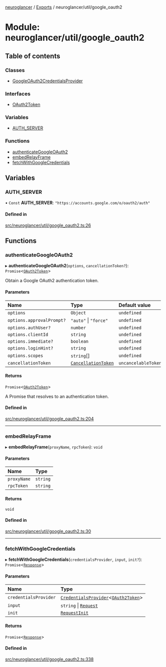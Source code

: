 [neuroglancer](../README.md) / [Exports](../modules.md) / neuroglancer/util/google\_oauth2

# Module: neuroglancer/util/google\_oauth2

## Table of contents

### Classes

- [GoogleOAuth2CredentialsProvider](../classes/neuroglancer_util_google_oauth2.GoogleOAuth2CredentialsProvider.md)

### Interfaces

- [OAuth2Token](../interfaces/neuroglancer_util_google_oauth2.OAuth2Token.md)

### Variables

- [AUTH\_SERVER](neuroglancer_util_google_oauth2.md#auth_server)

### Functions

- [authenticateGoogleOAuth2](neuroglancer_util_google_oauth2.md#authenticategoogleoauth2)
- [embedRelayFrame](neuroglancer_util_google_oauth2.md#embedrelayframe)
- [fetchWithGoogleCredentials](neuroglancer_util_google_oauth2.md#fetchwithgooglecredentials)

## Variables

### AUTH\_SERVER

• `Const` **AUTH\_SERVER**: ``"https://accounts.google.com/o/oauth2/auth"``

#### Defined in

[src/neuroglancer/util/google_oauth2.ts:26](https://github.com/ActiveBrainAtlas2/neuroglancer/blob/034b457d/src/neuroglancer/util/google_oauth2.ts#L26)

## Functions

### authenticateGoogleOAuth2

▸ **authenticateGoogleOAuth2**(`options`, `cancellationToken?`): `Promise`<[`OAuth2Token`](../interfaces/neuroglancer_util_google_oauth2.OAuth2Token.md)\>

Obtain a Google OAuth2 authentication token.

#### Parameters

| Name | Type | Default value |
| :------ | :------ | :------ |
| `options` | `Object` | `undefined` |
| `options.approvalPrompt?` | ``"auto"`` \| ``"force"`` | `undefined` |
| `options.authUser?` | `number` | `undefined` |
| `options.clientId` | `string` | `undefined` |
| `options.immediate?` | `boolean` | `undefined` |
| `options.loginHint?` | `string` | `undefined` |
| `options.scopes` | `string`[] | `undefined` |
| `cancellationToken` | [`CancellationToken`](../interfaces/neuroglancer_util_cancellation.CancellationToken.md) | `uncancelableToken` |

#### Returns

`Promise`<[`OAuth2Token`](../interfaces/neuroglancer_util_google_oauth2.OAuth2Token.md)\>

A Promise that resolves to an authentication token.

#### Defined in

[src/neuroglancer/util/google_oauth2.ts:204](https://github.com/ActiveBrainAtlas2/neuroglancer/blob/034b457d/src/neuroglancer/util/google_oauth2.ts#L204)

___

### embedRelayFrame

▸ **embedRelayFrame**(`proxyName`, `rpcToken`): `void`

#### Parameters

| Name | Type |
| :------ | :------ |
| `proxyName` | `string` |
| `rpcToken` | `string` |

#### Returns

`void`

#### Defined in

[src/neuroglancer/util/google_oauth2.ts:30](https://github.com/ActiveBrainAtlas2/neuroglancer/blob/034b457d/src/neuroglancer/util/google_oauth2.ts#L30)

___

### fetchWithGoogleCredentials

▸ **fetchWithGoogleCredentials**(`credentialsProvider`, `input`, `init?`): `Promise`<[`Response`](main_module._internal_.md#response)\>

#### Parameters

| Name | Type |
| :------ | :------ |
| `credentialsProvider` | [`CredentialsProvider`](../classes/neuroglancer_credentials_provider.CredentialsProvider.md)<[`OAuth2Token`](../interfaces/neuroglancer_util_google_oauth2.OAuth2Token.md)\> |
| `input` | `string` \| [`Request`](main_module._internal_.md#request) |
| `init` | [`RequestInit`](../interfaces/main_module._internal_.RequestInit.md) |

#### Returns

`Promise`<[`Response`](main_module._internal_.md#response)\>

#### Defined in

[src/neuroglancer/util/google_oauth2.ts:338](https://github.com/ActiveBrainAtlas2/neuroglancer/blob/034b457d/src/neuroglancer/util/google_oauth2.ts#L338)
